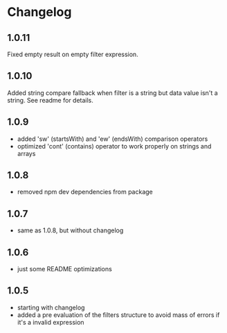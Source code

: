 # Changelog

## 1.0.11
Fixed empty result on empty filter expression.

## 1.0.10
Added string compare fallback when filter is a string but data value isn't a string. See readme for details.

## 1.0.9
- added 'sw' (startsWith) and 'ew' (endsWith) comparison operators
- optimized 'cont' (contains) operator to work properly on strings and arrays

## 1.0.8
- removed npm dev dependencies from package

## 1.0.7
- same as 1.0.8, but without changelog

## 1.0.6
- just some README optimizations

## 1.0.5
- starting with changelog
- added a pre evaluation of the filters structure to avoid mass of errors if it's a invalid expression